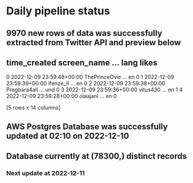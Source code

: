 # Daily pipeline status
## 9970 new rows of data was successfully extracted from Twitter API and preview below
##                time_created    screen_name  ... lang likes
0 2022-12-09 23:59:48+00:00  ThePrinceOvie  ...   en     0
1 2022-12-09 23:59:39+00:00      Ifenze_II  ...   en     0
2 2022-12-09 23:59:38+00:00   Pregbara4all  ...  und     0
3 2022-12-09 23:59:36+00:00       vitus430  ...   en     1
4 2022-12-09 23:59:28+00:00       olaajani  ...   en     0

[5 rows x 14 columns]
## AWS Postgres Database was successfully updated at  02:10 on 2022-12-10
## Database currently at (78300,) distinct records
### Next update at 2022-12-11
